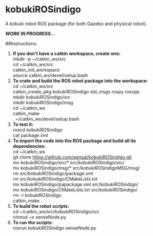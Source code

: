 # kobukiROSindigo
A kobuki robot ROS package (for both Gazebo and physical robot).


***WORK IN PROGRESS...***

##Instructions:
1. **If you don't have a  catkin workspace, create one:** \
  mkdir -p ~/catkin_ws/src \
  cd ~/catkin_ws/src \
  catkin_init_workspace \
  source catkin_ws/devel/setup.bash
2. **To crate and build the ROS robot package into the workspace:** \
  cd ~/catkin_ws/src \
  catkin_create_pkg kobukiROSindigo std_msgs rospy roscpp \
  mkdir kobukiROSindigo/src \
  mkdir kobukiROSindigo/msg \
  cd ~/catkin_ws \
  catkin_make \
  . ~/catkin_ws/devel/setup.bash
3. **To test it:** \
  roscd kobukiROSindigo \
  cat package.xml
5. **To import the code into the ROS package and build all its dependencies:** \
  cd ~/catkin_ws \
  git clone https://github.com/agnsal/kobukiROSindigo.git \
  mv kobukiROSindigo/src/* src/kobukiROSindigo/src/ \
  mv kobukiROSindigo/msg/* src/kobukiROSindigoMSG/msg/ \
  rm src/kobukiROSindigo/package.xml \
  rm src/kobukiROSindigo/CMakeLists.txt \
  mv kobukiROSindigo/papackage.xml src/kobukiROSindigo/ \
  mv kobukiROSindigo/CMakeLists.txt src/kobukiROSindigo/ \
  rm -r kobukiROSindigo \
  catkin_make
6. **To build the robot scripts:** \
  cd ~/catkin_ws/src/kobukiROSindigo/src \
  chmod +x senseNode.py 
7. **To run the scripts:** \
  rosrun kobukiROSindigo senseNode.py
